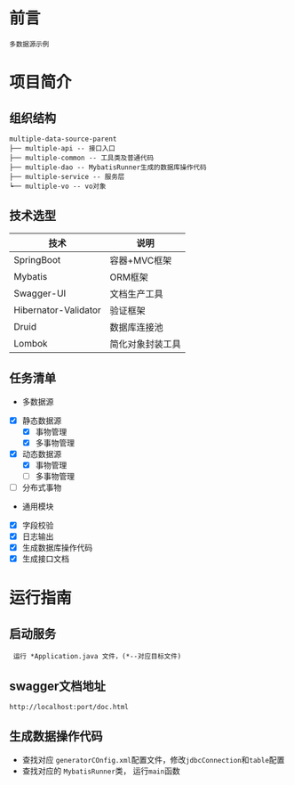 # 前言
    多数据源示例

# 项目简介
## 组织结构
 ```
 multiple-data-source-parent
 ├── multiple-api -- 接口入口
 ├── multiple-common -- 工具类及普通代码
 ├── multiple-dao -- MybatisRunner生成的数据库操作代码
 ├── multiple-service -- 服务层
 ┕── multiple-vo -- vo对象
 ```
 
 ## 技术选型
 |技术|说明|
 |----|----|
 |SpringBoot|容器+MVC框架|
 |Mybatis|ORM框架|
 |Swagger-UI|文档生产工具|
 | Hibernator-Validator|验证框架|
 | Druid|数据库连接池|
 | Lombok|简化对象封装工具|
 
 ## 任务清单
- 多数据源  
- [x] 静态数据源
   - [x] 事物管理
   - [x] 多事物管理
- [x] 动态数据源
  - [x] 事物管理
  - [ ] 多事物管理
 - [ ] 分布式事物
 
 - 通用模块
 - [x] 字段校验
 - [x] 日志输出
 - [x] 生成数据库操作代码
 - [x] 生成接口文档

# 运行指南
## 启动服务
```
 运行 *Application.java 文件，(*--对应目标文件)

```

## swagger文档地址
    http://localhost:port/doc.html

## 生成数据操作代码
- 查找对应 `generatorCOnfig.xml`配置文件，修改`jdbcConnection`和`table`配置
- 查找对应的 `MybatisRunner`类， 运行`main`函数
